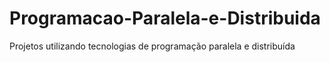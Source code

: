 # Programacao-Paralela-e-Distribuida
Projetos utilizando tecnologias de programação paralela e distribuída
